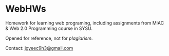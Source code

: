 WebHWs
======

Homework for learning web programing, including assignments from MIAC & Web 2.0 Programming course in SYSU.

Opened for reference, not for *plagiarism*.

Contact: <joyeec9h3@gmail.com>
